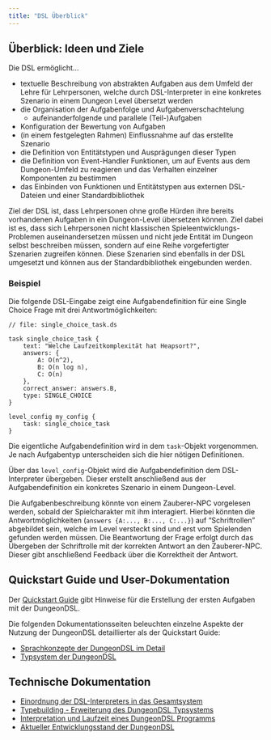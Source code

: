 ```yaml
---
title: "DSL Überblick"
---
```


## Überblick: Ideen und Ziele

Die DSL ermöglicht…

- textuelle Beschreibung von abstrakten Aufgaben aus dem Umfeld der Lehre für Lehrpersonen,
  welche durch DSL-Interpreter in eine konkretes Szenario in einem Dungeon Level übersetzt
  werden
- die Organisation der Aufgabenfolge und Aufgabenverschachtelung
    - aufeinanderfolgende und parallele (Teil-)Aufgaben
- Konfiguration der Bewertung von Aufgaben
- (in einem festgelegten Rahmen) Einflussnahme auf das erstellte Szenario
- die Definition von Entitätstypen und Ausprägungen dieser Typen
- die Definition von Event-Handler Funktionen, um auf Events aus dem Dungeon-Umfeld zu
  reagieren und das Verhalten einzelner Komponenten zu bestimmen
- das Einbinden von Funktionen und Entitätstypen aus externen DSL-Dateien und einer
  Standardbibliothek

Ziel der DSL ist, dass Lehrpersonen ohne große Hürden ihre bereits vorhandenen Aufgaben in
ein Dungeon-Level übersetzen können. Ziel dabei ist es, dass sich Lehrpersonen nicht
klassischen Spieleentwicklungs-Problemen auseinandersetzen müssen und nicht jede Entität im
Dungeon selbst beschreiben müssen, sondern auf eine Reihe vorgefertigter Szenarien zugreifen
können. Diese Szenarien sind ebenfalls in der DSL umgesetzt und können aus der
Standardbibliothek eingebunden werden.

### Beispiel

Die folgende DSL-Eingabe zeigt eine Aufgabendefinition für eine Single Choice Frage mit drei
Antwortmöglichkeiten:

```
// file: single_choice_task.ds

task single_choice_task {
    text: "Welche Laufzeitkomplexität hat Heapsort?",
    answers: {
        A: O(n^2),
        B: O(n log n),
        C: O(n)
    },
    correct_answer: answers.B,
    type: SINGLE_CHOICE
}

level_config my_config {
    task: single_choice_task
}
```

Die eigentliche Aufgabendefinition wird in dem `task`-Objekt vorgenommen. Je nach
Aufgabentyp unterscheiden sich die hier nötigen Definitionen.

Über das `level_config`-Objekt wird die Aufgabendefinition dem DSL-Interpreter übergeben.
Dieser erstellt anschließend aus der Aufgabendefinition ein konkretes Szenario in einem
Dungeon-Level.

Die Aufgabenbeschreibung könnte von einem Zauberer-NPC vorgelesen werden, sobald der
Spielcharakter mit ihm interagiert. Hierbei könnten die Antwortmöglichkeiten
(`answers {A:..., B:..., C:...}`) auf “Schriftrollen” abgebildet sein, welche im Level
versteckt sind und erst vom Spielenden gefunden werden müssen. Die Beantwortung der Frage
erfolgt durch das Übergeben der Schriftrolle mit der korrekten Antwort an den Zauberer-NPC.
Dieser gibt anschließend Feedback über die Korrektheit der Antwort.

## Quickstart Guide und User-Dokumentation

Der [Quickstart Guide](quickstart.md) gibt Hinweise für die Erstellung der ersten Aufgaben
mit der DungeonDSL.

Die folgenden Dokumentationsseiten beleuchten einzelne Aspekte der Nutzung der DungeonDSL
detaillierter als der Quickstart Guide:

- [Sprachkonzepte der DungeonDSL im Detail](sprachkonzepte.md)
- [Typsystem der DungeonDSL](typsystem.md)

## Technische Dokumentation

- [Einordnung der DSL-Interpreters in das Gesamtsystem](schnittstellen.md)
- [Typebuilding - Erweiterung des DungeonDSL
  Typsystems](https://github.com/Programmiermethoden/Dungeon/wiki/Typebuilding)
- [Interpretation und Laufzeit eines DungeonDSL Programms](interpretation-laufzeit.md)
- [Aktueller Entwicklungsstand der DungeonDSL](status.md)
